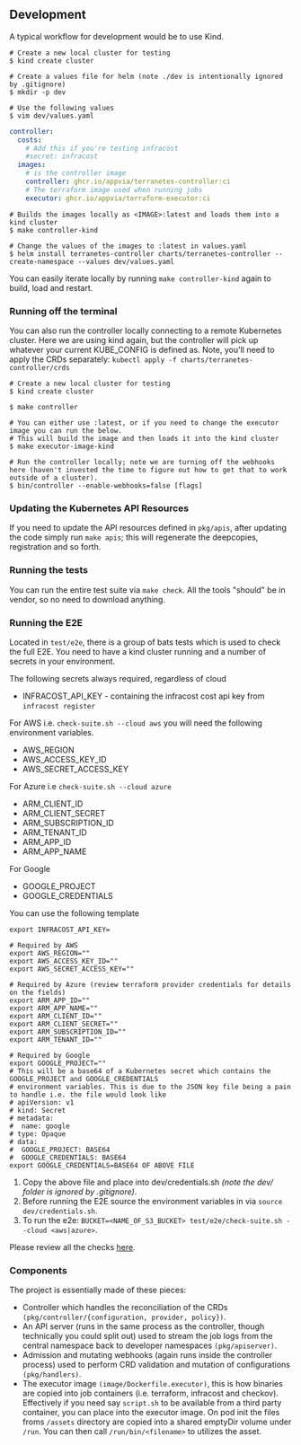 ## Development

A typical workflow for development would be to use Kind.

```shell
# Create a new local cluster for testing
$ kind create cluster

# Create a values file for helm (note ./dev is intentionally ignored by .gitignore)
$ mkdir -p dev

# Use the following values
$ vim dev/values.yaml
```

```YAML
controller:
  costs:
    # Add this if you're testing infracost
    #secret: infracost
  images:
    # is the controller image
    controller: ghcr.io/appvia/terranetes-controller:ci
    # The terraform image used when running jobs
    executor: ghcr.io/appvia/terraform-executor:ci
```

```shell
# Builds the images locally as <IMAGE>:latest and loads them into a kind cluster
$ make controller-kind

# Change the values of the images to :latest in values.yaml
$ helm install terranetes-controller charts/terranetes-controller --create-namespace --values dev/values.yaml
```

You can easily iterate locally by running `make controller-kind` again to build, load and restart.

### Running off the terminal

You can also run the controller locally connecting to a remote Kubernetes cluster. Here we are using kind again, but the controller will pick up whatever your current KUBE_CONFIG is defined as. Note, you'll need to apply the CRDs separately: `kubectl apply -f charts/terranetes-controller/crds`

```shell
# Create a new local cluster for testing
$ kind create cluster

$ make controller

# You can either use :latest, or if you need to change the executor image you can run the below.
# This will build the image and then loads it into the kind cluster
$ make executor-image-kind

# Run the controller locally; note we are turning off the webhooks here (haven't invested the time to figure out how to get that to work outside of a cluster).
$ bin/controller --enable-webhooks=false [flags]
```

### Updating the Kubernetes API Resources

If you need to update the API resources defined in `pkg/apis`, after updating the code simply run `make apis`; this will regenerate the deepcopies, registration and so forth.

### Running the tests

You can run the entire test suite via `make check`. All the tools "should" be in vendor, so no need to download anything.

### Running the E2E

Located in `test/e2e`, there is a group of bats tests which is used to check the full E2E. You need to have a kind cluster running and a number of secrets in your environment.

The following secrets always required, regardless of cloud

* INFRACOST_API_KEY - containing the infracost cost api key from `infracost register`

For AWS i.e. `check-suite.sh --cloud aws` you will need the following environment variables.

* AWS_REGION
* AWS_ACCESS_KEY_ID
* AWS_SECRET_ACCESS_KEY

For Azure i.e `check-suite.sh --cloud azure`

* ARM_CLIENT_ID
* ARM_CLIENT_SECRET
* ARM_SUBSCRIPTION_ID
* ARM_TENANT_ID
* ARM_APP_ID
* ARM_APP_NAME

For Google

* GOOGLE_PROJECT
* GOOGLE_CREDENTIALS

You can use the following template

```shell
export INFRACOST_API_KEY=

# Required by AWS
export AWS_REGION=""
export AWS_ACCESS_KEY_ID=""
export AWS_SECRET_ACCESS_KEY=""

# Required by Azure (review terraform provider credentials for details on the fields)
export ARM_APP_ID=""
export ARM_APP_NAME=""
export ARM_CLIENT_ID=""
export ARM_CLIENT_SECRET=""
export ARM_SUBSCRIPTION_ID=""
export ARM_TENANT_ID=""

# Required by Google
export GOOGLE_PROJECT=""
# This will be a base64 of a Kubernetes secret which contains the GOOGLE_PROJECT and GOOGLE_CREDENTIALS
# environment variables. This is due to the JSON key file being a pain to handle i.e. the file would look like
# apiVersion: v1
# kind: Secret
# metadata:
#  name: google
# type: Opaque
# data:
#  GOOGLE_PROJECT: BASE64
#  GOOGLE_CREDENTIALS: BASE64
export GOOGLE_CREDENTIALS=BASE64 OF ABOVE FILE
```

1. Copy the above file and place into dev/credentials.sh _(note the dev/ folder is ignored by .gitignore)_.
2. Before running the E2E source the environment variables in via `source dev/credentials.sh`.
3. To run the e2e: `BUCKET=<NAME_OF_S3_BUCKET> test/e2e/check-suite.sh --cloud <aws|azure>`.

Please review all the checks [here](e2e/test/integration).

### Components

The project is essentially made of these pieces:

* Controller which handles the reconciliation of the CRDs `(pkg/controller/{configuration, provider, policy})`.
* An API server (runs in the same process as the controller, though technically you could split out) used to stream the job logs from the central namespace back to developer namespaces `(pkg/apiserver)`.
* Admission and mutating webhooks (again runs inside the controller process) used to perform CRD validation and mutation of configurations `(pkg/handlers)`.
* The executor image `(image/Dockerfile.executor)`, this is how binaries are copied into job containers (i.e. terraform, infracost and checkov). Effectively if you need say `script.sh` to be available from a third party container, you can place into the executor image. On pod init the files froms `/assets` directory are copied into a shared emptyDir volume under `/run`. You can then call `/run/bin/<filename>` to utilizes the asset.
